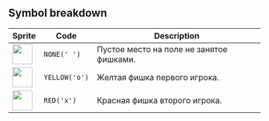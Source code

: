<meta charset="UTF-8">

## Symbol breakdown
| Sprite | Code | Description |
| -------- | -------- | -------- |
|<img src="https://github.com/codenjoyme/codenjoy/raw/master/CodingDojo/games/quadro/src/main/webapp/resources/quadro/sprite/none.png" style="width:40px;" /> | `NONE(' ')` | Пустое место на поле не занятое фишками. | 
|<img src="https://github.com/codenjoyme/codenjoy/raw/master/CodingDojo/games/quadro/src/main/webapp/resources/quadro/sprite/yellow.png" style="width:40px;" /> | `YELLOW('o')` | Желтая фишка первого игрока. | 
|<img src="https://github.com/codenjoyme/codenjoy/raw/master/CodingDojo/games/quadro/src/main/webapp/resources/quadro/sprite/red.png" style="width:40px;" /> | `RED('x')` | Красная фишка второго игрока. | 
